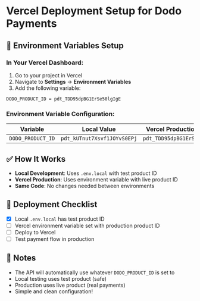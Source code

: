 # Vercel Deployment Setup for Dodo Payments

## 🚀 Environment Variables Setup

### **In Your Vercel Dashboard:**

1. Go to your project in Vercel
2. Navigate to **Settings** → **Environment Variables**
3. Add the following variable:

```
DODO_PRODUCT_ID = pdt_TDD95dpBG1ErSe50lgIgE
```

### **Environment Variable Configuration:**

| Variable          | Local Value                 | Vercel Production Value     |
| ----------------- | --------------------------- | --------------------------- |
| `DODO_PRODUCT_ID` | `pdt_kUTnut7Xsvf1JOYvS0EPj` | `pdt_TDD95dpBG1ErSe50lgIgE` |

## ✅ How It Works

- **Local Development**: Uses `.env.local` with test product ID
- **Vercel Production**: Uses environment variable with live product ID
- **Same Code**: No changes needed between environments

## 🎯 Deployment Checklist

- [x] Local `.env.local` has test product ID
- [ ] Vercel environment variable set with production product ID
- [ ] Deploy to Vercel
- [ ] Test payment flow in production

## 📝 Notes

- The API will automatically use whatever `DODO_PRODUCT_ID` is set to
- Local testing uses test product (safe)
- Production uses live product (real payments)
- Simple and clean configuration!
